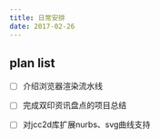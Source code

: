 ```yaml
---
title: 日常安排
date: 2017-02-26
---
```


## plan list
- [ ] 介绍浏览器渲染流水线
- [ ] 完成双印资讯盘点的项目总结
- [ ] 对jcc2d库扩展nurbs、svg曲线支持

